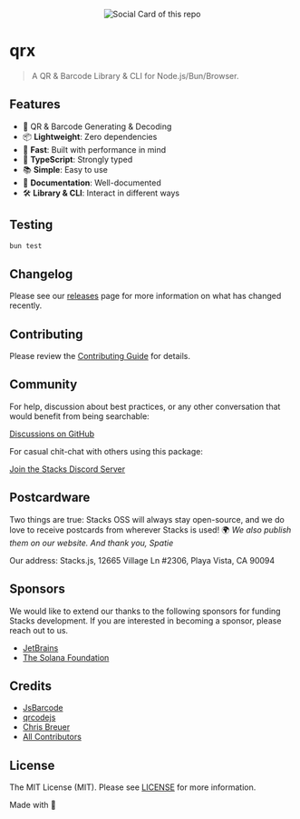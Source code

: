 <p align="center"><img src="https://github.com/stacksjs/qrx/blob/main/.github/art/cover.jpg?raw=true" alt="Social Card of this repo"></p>

# qrx

> A QR & Barcode Library & CLI for Node.js/Bun/Browser.

## Features

- 🤖 QR & Barcode Generating & Decoding
- 📦 **Lightweight**: Zero dependencies
- 🚀 **Fast**: Built with performance in mind
- 📜 **TypeScript**: Strongly typed
- 📚 **Simple**: Easy to use
- 📖 **Documentation**: Well-documented
- 🛠 **Library & CLI**: Interact in different ways

## Testing

```bash
bun test
```

## Changelog

Please see our [releases](https://github.com/stacksjs/stacks/releases) page for more information on what has changed recently.

## Contributing

Please review the [Contributing Guide](https://github.com/stacksjs/contributing) for details.

## Community

For help, discussion about best practices, or any other conversation that would benefit from being searchable:

[Discussions on GitHub](https://github.com/stacksjs/stacks/discussions)

For casual chit-chat with others using this package:

[Join the Stacks Discord Server](https://discord.gg/stacksjs)

## Postcardware

Two things are true: Stacks OSS will always stay open-source, and we do love to receive postcards from wherever Stacks is used! 🌍 _We also publish them on our website. And thank you, Spatie_

Our address: Stacks.js, 12665 Village Ln #2306, Playa Vista, CA 90094

## Sponsors

We would like to extend our thanks to the following sponsors for funding Stacks development. If you are interested in becoming a sponsor, please reach out to us.

- [JetBrains](https://www.jetbrains.com/)
- [The Solana Foundation](https://solana.com/)

## Credits

- [JsBarcode](https://github.com/lindell/JsBarcode)
- [qrcodejs](https://github.com/davidshimjs/qrcodejs)
- [Chris Breuer](https://github.com/chrisbbreuer)
- [All Contributors](https://github.com/stacksjs/qrx/graphs/contributors)

## License

The MIT License (MIT). Please see [LICENSE](https://github.com/stacksjs/ts-starter/tree/main/LICENSE.md) for more information.

Made with 💙

<!-- Badges -->

<!-- [codecov-src]: https://img.shields.io/codecov/c/gh/stacksjs/qrx/main?style=flat-square
[codecov-href]: https://codecov.io/gh/stacksjs/qrx -->
